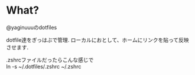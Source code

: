 What?
========

@yaginuuuのdotfiles

dotfile達をぎっはぶで管理.
ローカルにおとして、ホームにリンクを貼って反映させます.

.zshrcファイルだったらこんな感じで<br>
ln -s ~/.dotfiles/.zshrc ~/.zshrc

